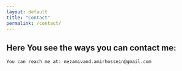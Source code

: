 ```yaml
---
layout: default
title: "Contact"
permalink: /contact/
---
```











## Here You see the ways you can contact me:
    You can reach me at: nezamivand.amirhossein@gmail.com
